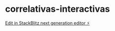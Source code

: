 # correlativas-interactivas

[Edit in StackBlitz next generation editor ⚡️](https://stackblitz.com/~/github.com/ShiromaHajime/correlativas-interactivas)